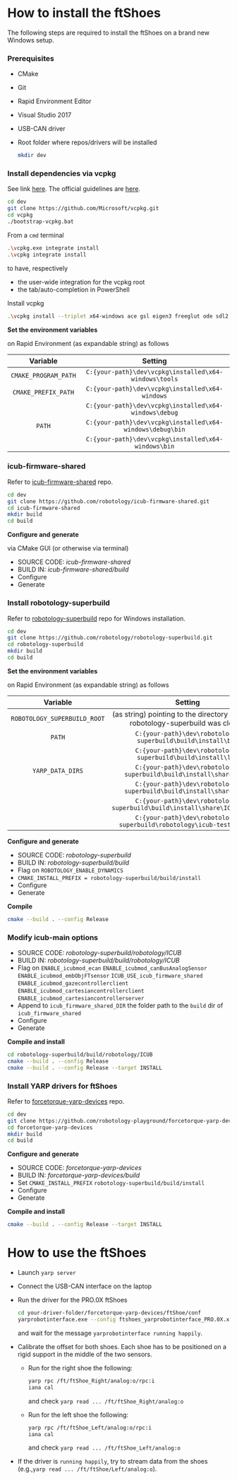 # How to install the ftShoes

The following steps are required to install the ftShoes on a brand new Windows setup.

### Prerequisites

- CMake
- Git
- Rapid Environment Editor
- Visual Studio 2017
- USB-CAN driver
- Root folder where repos/drivers will be installed

  ```bash
  mkdir dev
  ```
  
### Install dependencies via vcpkg
See link [here](https://github.com/robotology/robotology-superbuild#vcpkg).  The official guidelines are [here](https://github.com/Microsoft/vcpkg).

```bash
cd dev
git clone https://github.com/Microsoft/vcpkg.git
cd vcpkg
./bootstrap-vcpkg.bat
```
From a `cmd` terminal

```bash
.\vcpkg.exe integrate install
.\vcpkg integrate install
```

to have, respectively

- the user-wide integration for the vcpkg root
- the tab/auto-completion in PowerShell

Install vcpkg

```bash
.\vcpkg install --triplet x64-windows ace gsl eigen3 freeglut ode sdl2 qt5 libxml2
```
**Set the environment variables**

on Rapid Environment (as expandable string) as follows

|   Variable              |  Setting                                                 | 
|:-----------------------:|:--------------------------------------------------------:|
|  `CMAKE_PROGRAM_PATH`   | `C:{your-path}\dev\vcpkg\installed\x64-windows\tools`    |
|  `CMAKE_PREFIX_PATH`    | `C:{your-path}\dev\vcpkg\installed\x64-windows`          |
|                         | `C:{your-path}\dev\vcpkg\installed\x64-windows\debug`    |
|   `PATH`                | `C:{your-path}\dev\vcpkg\installed\x64-windows\debug\bin`|
|                         | `C:{your-path}\dev\vcpkg\installed\x64-windows\bin`      |

### icub-firmware-shared
Refer to [icub-firmware-shared](https://github.com/robotology/icub-firmware-shared) repo.
 
``` bash 
cd dev
git clone https://github.com/robotology/icub-firmware-shared.git
cd icub-firmware-shared
mkdir build
cd build
```

**Configure and generate**

via CMake GUI (or otherwise via terminal)
- SOURCE CODE: *icub-firmware-shared*
- BUILD IN: *icub-firmware-shared/build*
- Configure
- Generate

### Install robotology-superbuild
Refer to [robotology-superbuild](https://github.com/robotology/robotology-superbuild) repo for Windows installation.

```bash
cd dev
git clone https://github.com/robotology/robotology-superbuild.git
cd robotology-superbuild
mkdir build
cd build
```

**Set the environment variables**

on Rapid Environment (as expandable string) as follows

|   Variable              |  Setting                                                 | 
|:-----------------------:|:--------------------------------------------------------:|
|  `ROBOTOLOGY_SUPERBUILD_ROOT`   | (as string) pointing to the directory where the robotology-superbuild was cloned    |
|   `PATH`                | `C:{your-path}\dev\robotology-superbuild\build\install\bin`|
|                         | `C:{your-path}\dev\robotology-superbuild\build\install\lib`|
|   `YARP_DATA_DIRS`      | `C:{your-path}\dev\robotology-superbuild\build\install\share\yarp`|
|                         | `C:{your-path}\dev\robotology-superbuild\build\install\share\iCub`|
|                         | `C:{your-path}\dev\robotology-superbuild\build\install\share\ICUBcontrib`|
|                         | `C:{your-path}\dev\robotology-superbuild\robotology\icub-tests\suits`|

 

**Configure and generate**

- SOURCE CODE: *robotology-superbuild*
- BUILD IN: *robotology-superbuild/build*
- Flag on `ROBOTOLOGY_ENABLE_DYNAMICS`
- `CMAKE_INSTALL_PREFIX = robotology-superbuild/build/install`
- Configure
- Generate

**Compile**

```bash
cmake --build . --config Release
```

### Modify icub-main options

- SOURCE CODE: *robotology-superbuild/robotology/ICUB*
- BUILD IN: *robotology-superbuild/build/robotology/ICUB*
- Flag on `ENABLE_icubmod_ecan` `ENABLE_icubmod_canBusAnalogSensor`
`ENABLE_icubmod_embObjFTsensor`
`ICUB_USE_icub_firmware_shared` `ENABLE_icubmod_gazecontrollerclient` `ENABLE_icubmod_cartesiancontrollerclient`
`ENABLE_icubmod_cartesiancontrollerserver`
- Append to `icub_firmware_shared_DIR` the folder path to the `build` dir of `icub_firmware_shared`
- Configure
- Generate
 
**Compile and install**

```bash
cd robotology-superbuild/build/robotology/ICUB
cmake --build . --config Release
cmake --build . --config Release --target INSTALL
```

### Install YARP drivers for ftShoes
Refer to [forcetorque-yarp-devices](https://github.com/robotology-playground/forcetorque-yarp-devices) repo.

``` bash 
cd dev
git clone https://github.com/robotology-playground/forcetorque-yarp-devices.git
cd forcetorque-yarp-devices
mkdir build
cd build
```

**Configure and generate**

- SOURCE CODE: *forcetorque-yarp-devices*
- BUILD IN: *forcetorque-yarp-devices/build*
- Set `CMAKE_INSTALL_PREFIX` `robotology-superbuild/build/install`
- Configure
- Generate

**Compile and install**

```bash
cmake --build . --config Release --target INSTALL
```

# How to use the ftShoes

* Launch `yarp server`
* Connect the USB-CAN interface on the laptop
* Run the driver for the PRO.0X ftShoes

  ```bash
  cd your-driver-folder/forcetorque-yarp-devices/ftShoe/conf
  yarprobotinterface.exe --config ftshoes_yarprobotinterface_PRO.0X.xml
  ```
  and wait for the message `yarprobotinterface running happily`.

* Calibrate the offset for both shoes.  Each shoe has to be positioned on a rigid support in the middle of the two sensors.
 
  - Run for the right shoe the following:
    ```bash
    yarp rpc /ft/ftShoe_Right/analog:o/rpc:i
    iana cal
    ```
    
      and check `yarp read ... /ft/ftShoe_Right/analog:o`

  - Run for the left shoe the following:
    ```bash
    yarp rpc /ft/ftShoe_Left/analog:o/rpc:i
    iana cal
    ```
    
      and check
    `yarp read ... /ft/ftShoe_Left/analog:o`


* If the driver is `running happily`, try to stream data from the shoes 
  (e.g.,`yarp read ... /ft/ftShoe/Left/analog:o`).

